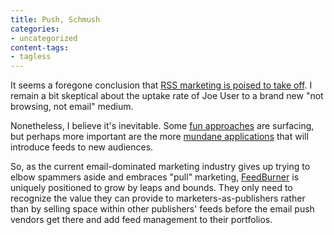 ```yaml
---
title: Push, Schmush
categories:
- uncategorized
content-tags:
- tagless
---
```


It seems a foregone conclusion that [RSS marketing is poised to take off][1].  I remain a bit skeptical about the uptake rate of Joe User to a brand new "not browsing, not email" medium.

   [1]: http://www.micropersuasion.com/2006/03/blog_rss_market.html

Nonetheless, I believe it's inevitable.  Some [fun approaches][2] are surfacing, but perhaps more important are the more [mundane applications][3] that will introduce feeds to new audiences.

   [2]: http://rssdiary.marketingstudies.net/content/genius_customized_rss_feeds_from_babycentercom.php
   [3]: http://www.adotas.com/2006/03/pricefish-introduces-shopper-friendly-rss-feeds/

So, as the current email-dominated marketing industry gives up trying to elbow spammers aside and embraces "pull" marketing, [FeedBurner][4] is uniquely positioned to grow by leaps and bounds.  They only need to recognize the value they can provide to marketers-as-publishers rather than by selling space within other publishers' feeds before the email push vendors get there and add feed management to their portfolios.

   [4]: http://www.feedburner.com/
